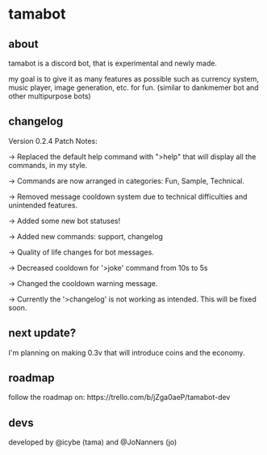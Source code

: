 # tamabot

<h2> about </h2>
tamabot is a discord bot, that is experimental and newly made.

my goal is to give it as many features as possible such as currency system, music player, image generation, etc. for fun.
(similar to dankmemer bot and other multipurpose bots)

<h2> changelog </h2>
Version 0.2.4 Patch Notes:



-> Replaced the default help command with ">help" that will display all the commands, in my style.

-> Commands are now arranged in categories: Fun, Sample, Technical.

-> Removed message cooldown system due to technical difficulties and unintended features.

-> Added some new bot statuses!

-> Added new commands: support, changelog

-> Quality of life changes for bot messages.

-> Decreased cooldown for '>joke' command from 10s to 5s

-> Changed the cooldown warning message.

-> Currently the '>changelog' is not working as intended. This will be fixed soon.

<h2> next update? </h2>
I'm planning on making 0.3v that will introduce coins and the economy.

<h2> roadmap </h2>
follow the roadmap on: https://trello.com/b/jZga0aeP/tamabot-dev

<h2> devs </h2>
developed by @icybe (tama) and @JoNanners (jo)
